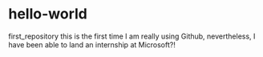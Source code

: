 # hello-world
first_repository
this is the first time I am really using Github, nevertheless, I have been able to land an internship at Microsoft?!
